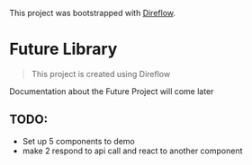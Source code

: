 This project was bootstrapped with [Direflow](https://direflow.io).

# Future Library
> This project is created using Direflow

Documentation about the Future Project will come later

## TODO:
- Set up 5 components to demo
- make 2 respond to api call and react to another component